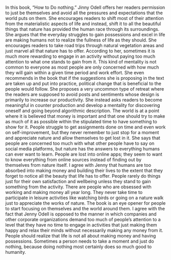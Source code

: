 In this book, “How to Do nothing.” Jinny Odell offers her readers permission to just be themselves and avoid all the pressures and expectations that the world puts on them. She encourages readers to shift most of their attention from the materialistic aspects of life and instead, shift it to all the beautiful things that nature has provided the human race through its surroundings. She argues that the everyday struggles to gain possessions and excel in life are making humans not to realize the fullness of life as they should. She encourages readers to take road trips through natural vegetation areas and just marvel all that nature has to offer.
According to her, sometimes it is much more rewarding to engage in an activity without paying too much attention to what one stands to gain from it. This kind of mentality is not common to everyone as most people are only concerned with how much they will gain within a given time period and work effort. She even recommends in the book that if the suggestions she is proposing in the text are taken up and put into practice, political change that is beneficial to the people would follow. She proposes a very uncommon type of retreat where the readers are supposed to avoid posts and sentiments whose design is primarily to increase our productivity. She instead asks readers to become meaningful in counter production and develop a mentality for discovering oneself and going beyond algorithmic description.
The world is at a point where it is believed that money is important and that one should try to make as much of it as possible within the stipulated time to have something to show for it. People struggle to get assignments done on time and even work on self-improvement, but they never remember to just stop for a moment and appreciate nature and allow themselves to get lost in it. She says that people are concerned too much with what other people have to say on social media platforms, but nature has the answers to everything humans can ever want to learn. People are lost into online apps; they seem to want to know everything from online sources instead of finding out by themselves from nature itself.
I agree with Jenny that humans are too absorbed into making money and building their lives to the extent that they forget to notice all the beauty that life has to offer. People rarely do things just for their own satisfaction and wellbeing unless they stand to gain something from the activity. There are people who are obsessed with working and making money all year long. They never take time to participate in leisure activities like watching birds or going on a nature walk just to appreciate the works of nature. The book is an eye opener for people to start focusing on themselves and the world around them.
I agree with the fact that Jenny Odell is opposed to the manner in which companies and other corporate organizations demand too much of people’s attention to a level that they have no time  to engage in activities that just making them happy and relax their minds without necessarily making any money from it. People should realize that life is not all about making money and having possessions. Sometimes a person needs to take a moment and just do nothing, because doing nothing most certainly does so much good to humanity.

